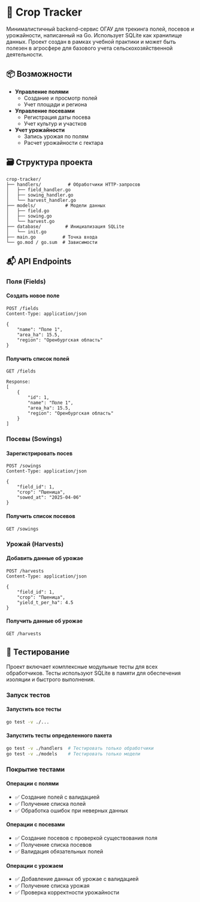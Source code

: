 # 🌱 Crop Tracker

Минималистичный backend-сервис ОГАУ для трекинга полей, посевов и урожайности, написанный на Go. 
Использует SQLite как хранилище данных. Проект создан в рамках учебной практики и может быть 
полезен в агросфере для базового учета сельскохозяйственной деятельности.

## 📦 Возможности

- **Управление полями**
  - Создание и просмотр полей
  - Учет площади и региона
- **Управление посевами**
  - Регистрация даты посева
  - Учет культур и участков
- **Учет урожайности**
  - Запись урожая по полям
  - Расчет урожайности с гектара

## 🗃 Структура проекта

```
crop-tracker/
├── handlers/          # Обработчики HTTP-запросов
│   ├── field_handler.go
│   ├── sowing_handler.go
│   └── harvest_handler.go
├── models/           # Модели данных
│   ├── field.go
│   ├── sowing.go
│   └── harvest.go
├── database/         # Инициализация SQLite
│   └── init.go
├── main.go          # Точка входа
└── go.mod / go.sum  # Зависимости
```

## 📬 API Endpoints

### Поля (Fields)

#### Создать новое поле
```http
POST /fields
Content-Type: application/json

{
    "name": "Поле 1",
    "area_ha": 15.5,
    "region": "Оренбургская область"
}
```

#### Получить список полей
```http
GET /fields

Response:
[
    {
        "id": 1,
        "name": "Поле 1",
        "area_ha": 15.5,
        "region": "Оренбургская область"
    }
]
```

### Посевы (Sowings)

#### Зарегистрировать посев
```http
POST /sowings
Content-Type: application/json

{
    "field_id": 1,
    "crop": "Пшеница",
    "sowed_at": "2025-04-06"
}
```

#### Получить список посевов
```http
GET /sowings
```

### Урожай (Harvests)

#### Добавить данные об урожае
```http
POST /harvests
Content-Type: application/json

{
    "field_id": 1,
    "crop": "Пшеница",
    "yield_t_per_ha": 4.5
}
```

#### Получить данные об урожае
```http
GET /harvests
```

## 🧪 Тестирование

Проект включает комплексные модульные тесты для всех обработчиков. Тесты используют SQLite 
в памяти для обеспечения изоляции и быстрого выполнения.

### Запуск тестов

#### Запустить все тесты
```bash
go test -v ./...
```

#### Запустить тесты определенного пакета
```bash
go test -v ./handlers  # Тестировать только обработчики
go test -v ./models    # Тестировать только модели
```

### Покрытие тестами

#### Операции с полями
- ✅ Создание полей с валидацией
- ✅ Получение списка полей
- ✅ Обработка ошибок при неверных данных

#### Операции с посевами
- ✅ Создание посевов с проверкой существования поля
- ✅ Получение списка посевов
- ✅ Валидация обязательных полей

#### Операции с урожаем
- ✅ Добавление данных об урожае с валидацией
- ✅ Получение списка урожая
- ✅ Проверка корректности урожайности
